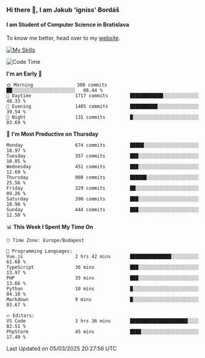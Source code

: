 ### Hi there 👋, I am Jakub 'igniss' Bordáš

#### I am Student of Computer Science in Bratislava
To know me better, head over to my [website](https://bordas.sk).

[![My Skills](https://skillicons.dev/icons?i=js,typescript,html,css,figma,svelte,vue,next,postgresql,nest,express,nodejs)](https://bordas.sk)


<!--START_SECTION:waka-->
![Code Time](http://img.shields.io/badge/Code%20Time-1%2C698%20hrs%2027%20mins-blue)

**I'm an Early 🐤** 

```text
🌞 Morning                300 commits         ██░░░░░░░░░░░░░░░░░░░░░░░   08.44 % 
🌆 Daytime                1717 commits        ████████████░░░░░░░░░░░░░   48.33 % 
🌃 Evening                1405 commits        ██████████░░░░░░░░░░░░░░░   39.54 % 
🌙 Night                  131 commits         █░░░░░░░░░░░░░░░░░░░░░░░░   03.69 % 
```
📅 **I'm Most Productive on Thursday** 

```text
Monday                   674 commits         █████░░░░░░░░░░░░░░░░░░░░   18.97 % 
Tuesday                  357 commits         ███░░░░░░░░░░░░░░░░░░░░░░   10.05 % 
Wednesday                451 commits         ███░░░░░░░░░░░░░░░░░░░░░░   12.69 % 
Thursday                 908 commits         ██████░░░░░░░░░░░░░░░░░░░   25.56 % 
Friday                   329 commits         ██░░░░░░░░░░░░░░░░░░░░░░░   09.26 % 
Saturday                 390 commits         ███░░░░░░░░░░░░░░░░░░░░░░   10.98 % 
Sunday                   444 commits         ███░░░░░░░░░░░░░░░░░░░░░░   12.50 % 
```


📊 **This Week I Spent My Time On** 

```text
🕑︎ Time Zone: Europe/Budapest

💬 Programming Languages: 
Vue.js                   2 hrs 42 mins       ███████████████░░░░░░░░░░   61.68 % 
TypeScript               36 mins             ███░░░░░░░░░░░░░░░░░░░░░░   13.97 % 
PHP                      35 mins             ███░░░░░░░░░░░░░░░░░░░░░░   13.66 % 
Python                   10 mins             █░░░░░░░░░░░░░░░░░░░░░░░░   04.18 % 
Markdown                 9 mins              █░░░░░░░░░░░░░░░░░░░░░░░░   03.67 % 

🔥 Editors: 
VS Code                  3 hrs 36 mins       █████████████████████░░░░   82.51 % 
PhpStorm                 45 mins             ████░░░░░░░░░░░░░░░░░░░░░   17.49 % 
```


 Last Updated on 05/03/2025 20:27:56 UTC
<!--END_SECTION:waka-->
